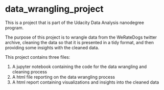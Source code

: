 # data_wrangling_project
This is a project that is part of the Udacity Data Analysis nanodegree program.

The purpose of this project is to wrangle data from the WeRateDogs twitter archive, cleaning the data so that it is presented in a tidy format, and then providing some insights with the cleaned data.

This project contains three files:
1) A jupyter notebook containing the code for the data wrangling and cleaning process
2) A html file reporting on the data wrangling process
3) A html report containing visualizations and insights into the cleaned data
